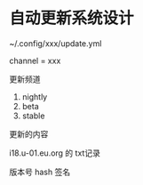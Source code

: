 # 自动更新系统设计

~/.config/xxx/update.yml

channel = xxx

更新频道

1. nightly
2. beta
3. stable

更新的内容

i18.u-01.eu.org 的 txt记录

版本号 hash 签名
